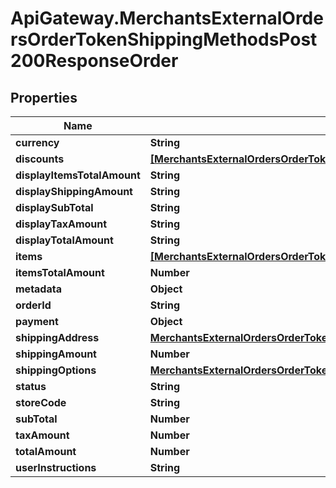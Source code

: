 # ApiGateway.MerchantsExternalOrdersOrderTokenShippingMethodsPost200ResponseOrder

## Properties

Name | Type | Description | Notes
------------ | ------------- | ------------- | -------------
**currency** | **String** |  | [optional] 
**discounts** | [**[MerchantsExternalOrdersOrderTokenShippingMethodsPost200ResponseOrderDiscountsInner]**](MerchantsExternalOrdersOrderTokenShippingMethodsPost200ResponseOrderDiscountsInner.md) |  | [optional] 
**displayItemsTotalAmount** | **String** |  | [optional] 
**displayShippingAmount** | **String** |  | [optional] 
**displaySubTotal** | **String** |  | [optional] 
**displayTaxAmount** | **String** |  | [optional] 
**displayTotalAmount** | **String** |  | [optional] 
**items** | [**[MerchantsExternalOrdersOrderTokenGiftCardsPost200ResponseOrderItemsInner]**](MerchantsExternalOrdersOrderTokenGiftCardsPost200ResponseOrderItemsInner.md) |  | [optional] 
**itemsTotalAmount** | **Number** |  | [optional] 
**metadata** | **Object** |  | [optional] 
**orderId** | **String** |  | [optional] 
**payment** | **Object** |  | [optional] 
**shippingAddress** | [**MerchantsExternalOrdersOrderTokenShippingMethodsPost200ResponseOrderShippingAddress**](MerchantsExternalOrdersOrderTokenShippingMethodsPost200ResponseOrderShippingAddress.md) |  | [optional] 
**shippingAmount** | **Number** |  | [optional] 
**shippingOptions** | [**MerchantsExternalOrdersOrderTokenShippingMethodsPost200ResponseOrderShippingOptions**](MerchantsExternalOrdersOrderTokenShippingMethodsPost200ResponseOrderShippingOptions.md) |  | [optional] 
**status** | **String** |  | [optional] 
**storeCode** | **String** |  | [optional] 
**subTotal** | **Number** |  | [optional] 
**taxAmount** | **Number** |  | [optional] 
**totalAmount** | **Number** |  | [optional] 
**userInstructions** | **String** |  | [optional] 


